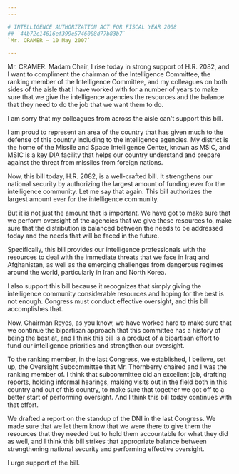 ```yaml
---
---

# INTELLIGENCE AUTHORIZATION ACT FOR FISCAL YEAR 2008
## `44b72c14616ef399e5746008d77b83b7`
`Mr. CRAMER — 10 May 2007`

---
```



Mr. CRAMER. Madam Chair, I rise today in strong support of H.R. 2082, 
and I want to compliment the chairman of the Intelligence Committee, 
the ranking member of the Intelligence Committee, and my colleagues on 
both sides of the aisle that I have worked with for a number of years 
to make sure that we give the intelligence agencies the resources and 
the balance that they need to do the job that we want them to do.

I am sorry that my colleagues from across the aisle can't support 
this bill.

I am proud to represent an area of the country that has given much to 
the defense of this country including to the intelligence agencies. My 
district is the home of the Missile and Space Intelligence Center, 
known as MSIC, and MSIC is a key DIA facility that helps our country 
understand and prepare against the threat from missiles from foreign 
nations.

Now, this bill today, H.R. 2082, is a well-crafted bill. It 
strengthens our national security by authorizing the largest amount of 
funding ever for the intelligence community. Let me say that again. 
This bill authorizes the largest amount ever for the intelligence 
community.

But it is not just the amount that is important. We have got to make 
sure that we perform oversight of the agencies that we give these 
resources to, make sure that the distribution is balanced between the 
needs to be addressed today and the needs that will be faced in the 
future.

Specifically, this bill provides our intelligence professionals with 
the resources to deal with the immediate threats that we face in Iraq 
and Afghanistan, as well as the emerging challenges from dangerous 
regimes around the world, particularly in Iran and North Korea.

I also support this bill because it recognizes that simply giving the 
intelligence community considerable resources and hoping for the best 
is not enough. Congress must conduct effective oversight, and this bill 
accomplishes that.

Now, Chairman Reyes, as you know, we have worked hard to make sure 
that we continue the bipartisan approach that this committee has a 
history of being the best at, and I think this bill is a product of a 
bipartisan effort to fund our intelligence priorities and strengthen 
our oversight.

To the ranking member, in the last Congress, we established, I 
believe, set up, the Oversight Subcommittee that Mr. Thornberry chaired 
and I was the ranking member of. I think that subcommittee did an 
excellent job, drafting reports, holding informal hearings, making 
visits out in the field both in this country and out of this country, 
to make sure that together we got off to a better start of performing 
oversight. And I think this bill today continues with that effort.

We drafted a report on the standup of the DNI in the last Congress. 
We made sure that we let them know that we were there to give them the 
resources that they needed but to hold them accountable for what they 
did as well, and I think this bill strikes that appropriate balance 
between strengthening national security and performing effective 
oversight.

I urge support of the bill.